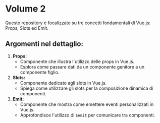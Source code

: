 # Volume 2

Questo repository è focalizzato su tre concetti fondamentali di Vue.js: Props, Slots ed Emit.

## Argomenti nel dettaglio:

1.  **Props:**
    -   Componente che illustra l'utilizzo delle props in Vue.js.
    -   Esplora come passare dati da un componente genitore a un componente figlio.
2.  **Slots:**
    -   Componente dedicato agli slots in Vue.js.
    -   Spiega come utilizzare gli slots per la composizione dinamica di componenti.
3.  **Emit:**
    -   Componente che mostra come emettere eventi personalizzati in Vue.js.
    -   Approfondisce l'utilizzo di `$emit` per comunicare tra componenti.